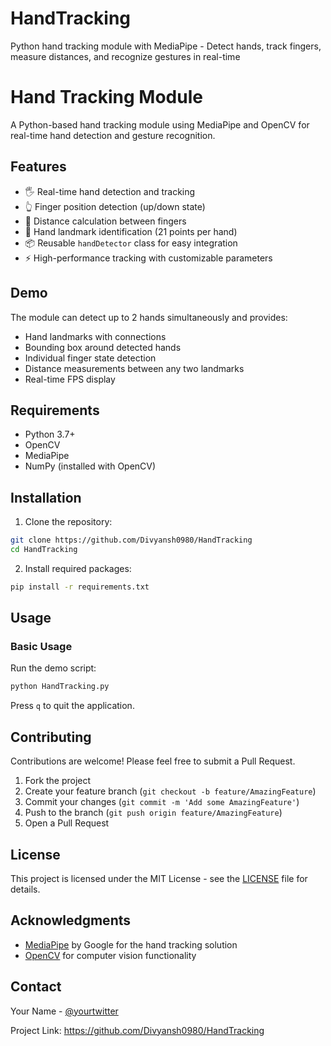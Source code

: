# HandTracking
Python hand tracking module with MediaPipe - Detect hands, track fingers, measure distances, and recognize gestures in real-time
# Hand Tracking Module

A Python-based hand tracking module using MediaPipe and OpenCV for real-time hand detection and gesture recognition.

## Features

- 🖐️ Real-time hand detection and tracking
- 👆 Finger position detection (up/down state)
- 📏 Distance calculation between fingers
- 🎯 Hand landmark identification (21 points per hand)
- 📦 Reusable `handDetector` class for easy integration
- ⚡ High-performance tracking with customizable parameters

## Demo

The module can detect up to 2 hands simultaneously and provides:
- Hand landmarks with connections
- Bounding box around detected hands
- Individual finger state detection
- Distance measurements between any two landmarks
- Real-time FPS display

## Requirements

- Python 3.7+
- OpenCV
- MediaPipe
- NumPy (installed with OpenCV)

## Installation

1. Clone the repository:
```bash
git clone https://github.com/Divyansh0980/HandTracking
cd HandTracking
```

2. Install required packages:
```bash
pip install -r requirements.txt
```

## Usage

### Basic Usage

Run the demo script:
```bash
python HandTracking.py
```

Press `q` to quit the application.


## Contributing

Contributions are welcome! Please feel free to submit a Pull Request.

1. Fork the project
2. Create your feature branch (`git checkout -b feature/AmazingFeature`)
3. Commit your changes (`git commit -m 'Add some AmazingFeature'`)
4. Push to the branch (`git push origin feature/AmazingFeature`)
5. Open a Pull Request

## License

This project is licensed under the MIT License - see the [LICENSE](LICENSE) file for details.

## Acknowledgments

- [MediaPipe](https://google.github.io/mediapipe/) by Google for the hand tracking solution
- [OpenCV](https://opencv.org/) for computer vision functionality

## Contact

Your Name - [@yourtwitter](https://twitter.com/yourtwitter)

Project Link: https://github.com/Divyansh0980/HandTracking
